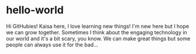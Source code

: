 # hello-world

Hi GitHubies!
Kaisa here, I love learning new things! I'm new here but I hope we can grow together.
Sometimes I think about the engaging technology in our world and it's a bit scary, you know. We can make great things but some people can always use it for the bad...
